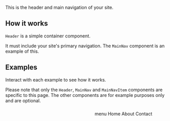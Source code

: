 <P styleSize="large">This is the header and main navigation of your site.</P>

## How it works

`Header` is a simple container component.

It must include your site's primary navigation. The `MainNav` component is an example of this.

## Examples

Interact with each example to see how it works.

Please note that only the `Header`, `MainNav` and `MainNavItem` components are specific to this page. The other components are for example purposes only and are optional.

<ExampleContainer>
    <Example title="Example: Header containing a MainNav">
        <Header>
            <MainNavMobileMenuContext>
                <FlexContainer width="fixed">
                    <FlexRow>
                        <FlexColumn xs="8" sm="8" md="3" lg="3">
                            <svg role="presentation" focusable="false" width="230" height="24" " style={{margin: '5px 5px 5px 0px'}}><use xlinkHref="#agency-logo"></use></svg>
                        </FlexColumn>
                        <FlexColumn xs="4" sm="4" md="hidden" lg="hidden">
                            <MainNavMobileMenu navId="menuContainer">menu</MainNavMobileMenu>
                        </FlexColumn>
                        <FlexColumn xs="12" sm="12" md="9" lg="9">
                            <MainNav id="menuContainer">
                                <MainNavItem href="/">Home</MainNavItem>
                                <MainNavItem href="/about">About</MainNavItem>
                                <MainNavItem href="/contact">Contact</MainNavItem>
                            </MainNav>
                        </FlexColumn>
                    </FlexRow>
                </FlexContainer>
            </MainNavMobileMenuContext>
        </Header>
        <svg xmlns="http://www.w3.org/2000/svg" style={{position: 'absolute', width: 0, height: 0}} aria-hidden="true" id="__SVG_SPRITE__">
            <symbol xmlns="http://www.w3.org/2000/svg" id="agency-logo"><title>New Zealand Government</title><path d="M0 22.2s28.9-3.3 56.2-3.3C84 19 113 22.2 113 22.2v1.1s-29.2-3-57-3c-27.2 0-56.1 3-56.1 3v-1.1zm11.1-5.3H8.6L4.2 8l-2-4.5h-.1L2.3 8V17h-.9c-1 0-1.4-1-1.4-2.2V.2h2.7l4.7 9.2c.7 1.4 1.5 3.5 1.6 4h.1l-.2-5V.2H11V17zM52.5 15l-.6 2H42v-1.8l6.8-10.6 1.2-1.8-2 .1h-5.6l.5-2h9.6v2l-6.6 10.5-1 1.6h7.6zm76.3.5a9.6 9.6 0 0 1-4.9 1.3c-2.2 0-4-.8-5.3-2.2-1.3-1.6-1.9-3.6-1.9-6.3 0-2.3 1-5 2.9-6.5 1.2-1 2.5-1.4 4.2-1.4a7 7 0 0 1 4.7 1.6l-1.1 1.5a5.7 5.7 0 0 0-3.6-1.3c-1.6 0-2.8.7-3.6 2.2-.5 1-.9 2-.9 4 0 2.3.4 4 1.2 5 .7 1 2.2 1.6 3.6 1.6a5 5 0 0 0 2.4-.7V9.7h-3l-.4-2h5.7v7.9zm12.1-4.9c0 3.9-2 6.3-5.2 6.3-3.3 0-5.3-2.5-5.3-6.4 0-4 2-6.4 5.2-6.4 3.6 0 5.3 2.9 5.3 6.5zm-2.5.1c0-3.7-1-4.9-2.8-4.9-2 0-2.7 1.4-2.7 4.5 0 3.6 1 4.9 2.8 4.9 1.7 0 2.7-1.3 2.7-4.5zM152 4.6l-4.4 12.2h-2l-4.4-12.2 2.3-.4 2.4 7.4.7 2.6.8-2.7 2.3-7h2.3zm10.2 6.5h-7.4v.3c0 1 .1 1.8.5 2.4.6 1 1.6 1.4 2.8 1.4 1.1 0 2-.4 3-1.2l.8 1.4a6.2 6.2 0 0 1-4.2 1.5c-3.3 0-5.4-2.4-5.4-6.4 0-2 .4-3.4 1.5-4.7 1-1.1 2.1-1.6 3.6-1.6 1.3 0 2.4.4 3.3 1.3 1 1 1.4 2.4 1.5 5.2v.4zm-2.4-1.7c0-1.1-.2-2-.7-2.7a2.2 2.2 0 0 0-1.8-.8c-1.6 0-2.5 1.3-2.5 3.5h5zm10.4-5.1l-.8 2.2a1.8 1.8 0 0 0-.6-.1 2.5 2.5 0 0 0-2.5 2.5v7.8h-2.2v-9c0-1.4-.2-2.2-.5-3l2.2-.5c.2.5.4 1.3.4 1.9v.2c1-1.4 2-2.1 3.3-2.1h.7zm10.6 12.4h-2.2V8.5c0-1 0-1.5-.4-1.9-.2-.3-.6-.4-1.2-.4-.9 0-2.2.6-3 1.5v9h-2.2v-9c0-1.5-.1-2-.4-3l2-.5c.4.6.5 1.1.5 1.9.7-.6 1-1 1.5-1.2.7-.4 1.5-.6 2.3-.6 1.3 0 2.4.6 2.8 1.7.2.4.3 1 .3 1.5v9.2zm17.4 0H196V8c0-1.4-.4-1.9-1.4-1.9-1.1 0-2 .8-2.9 1.7v8.9h-2.1V8c0-1.3-.4-1.8-1.5-1.8-.9 0-1.8.4-2.8 1.4v9H183V7.9c0-1.7-.1-2.2-.4-3l2-.6c.3.5.4 1 .4 1.7a5 5 0 0 1 3.5-1.7c1 0 2.2.6 2.8 2 1.2-1.4 2.5-2 3.7-2 1.9 0 3.1 1.2 3.1 3.4v9zm11.6-5.6h-7.4v.3c0 1 .2 1.8.5 2.4.6 1 1.6 1.4 2.8 1.4 1.1 0 2-.4 3-1.2l.8 1.4a6.2 6.2 0 0 1-4.2 1.5c-3.3 0-5.4-2.4-5.4-6.4 0-2 .4-3.4 1.5-4.7 1-1.1 2.1-1.6 3.6-1.6 1.4 0 2.5.4 3.3 1.3 1 1 1.4 2.4 1.5 5.2v.4zm-2.3-1.7c0-1.1-.3-2-.8-2.7-.4-.5-1-.8-1.7-.8-1.7 0-2.6 1.3-2.6 3.5h5zm13.2 7.3h-2.2V8.5c0-1 0-1.5-.4-1.9-.2-.3-.6-.4-1.2-.4-.9 0-2.2.6-3 1.5v9h-2.2v-9c0-1.5-.1-2-.5-3l2.2-.5c.2.6.4 1.1.4 1.9.7-.6 1-1 1.5-1.2.7-.4 1.5-.6 2.3-.6 1.3 0 2.4.6 2.8 1.7.2.4.3 1 .3 1.5v9.2zM229 4.6l-.6 1.5h-2.4v7.3c0 1.5.4 2 1.6 2 .4 0 .7-.1 1.1-.3l.3 1.4a4.8 4.8 0 0 1-2.2.5c-.8 0-1.7-.2-2-.6-.6-.5-1-.7-1-2.5V6.1h-1.4V4.6h1.4c0-1 0-2.2.2-3.1l2.3-.6c-.1 1-.3 2.4-.3 3.7h3zM22.6 11h-7.4v.3c0 1 .2 1.8.5 2.4.7 1 1.7 1.4 2.8 1.4 1.2 0 2.1-.4 3-1.1l.9 1.3a6.2 6.2 0 0 1-4.2 1.5c-3.4 0-5.5-2.4-5.5-6.4 0-2 .5-3.5 1.5-4.7 1-1.1 2.2-1.7 3.7-1.7 1.3 0 2.4.5 3.3 1.3 1 1.1 1.4 2.5 1.4 5.3v.4zm-2.3-1.7c0-1.1-.3-2.1-.7-2.7-.4-.5-1-.9-1.8-.9-1.7 0-2.5 1.4-2.5 3.6h5zm19.1-4.9L36 16.8H34L32 10.2l-.8-3-.7 2.8-1.8 6.8h-2.2L23.3 4.6l2.3-.3L27 11l.7 3 .6-2.8 1.8-6.8h2.3l1.7 6.6.7 3h.1l.6-3L37 4.6h2.3zM62 11.1h-7.4v.3c0 1 .2 1.8.6 2.4.6 1 1.6 1.4 2.7 1.4 1.2 0 2.2-.4 3-1.1l.9 1.3a6.2 6.2 0 0 1-4.2 1.5c-3.4 0-5.4-2.4-5.4-6.4 0-2 .4-3.5 1.4-4.7 1-1.1 2.2-1.7 3.7-1.7 1.3 0 2.4.5 3.3 1.3 1 1.1 1.4 2.5 1.4 5.3v.4zm-2.3-1.7c0-1.1-.2-2.1-.7-2.7-.4-.5-1-.9-1.8-.9-1.7 0-2.5 1.4-2.5 3.6h5zm13.8 6.3l-1.1 1.5c-.8-.3-1.4-1-1.7-1.8-.3.4-1.3 1.6-3.4 1.6-2.4 0-4-1.2-4-3.5 0-2.8 2.3-4.3 6.3-4.3h.8v-.8c0-1.5-.2-2.4-1.9-2.4-1.3 0-2.7.6-3.7 1.4l-1-1.6c1.1-.7 2.7-1.6 5-1.6 1.8 0 3.1.6 3.6 1.9.2.5.2 1 .2 2.1v4.5c0 1.7 0 2.4 1 3zm-3.1-5h-.8c-1.6 0-2.7.3-3.2.8-.4.6-.6 1-.6 1.8 0 1.3.7 2.1 2 2.1 1 0 2-.6 2.5-1.6v-3zm8.4 6l-1.3.2c-1 0-1.5-.2-2-.9-.3-.5-.4-1-.4-2.1v-10c0-1.6 0-2.5-.3-3.4l2.4-.5c.2.8.2 2 .2 3.5v9.8c0 1.3 0 1.6.3 1.8.2.2.5.2.8.2l.3 1.4zm11.1-1l-1.1 1.5c-.8-.3-1.4-1-1.6-1.8-.4.4-1.4 1.6-3.5 1.6-2.4 0-4-1.2-4-3.5 0-2.8 2.3-4.3 6.3-4.3h.8v-.8c0-1.5-.2-2.4-1.9-2.4-1.3 0-2.7.6-3.7 1.4l-1-1.6c1.2-.7 2.7-1.6 5-1.6 1.8 0 3.1.6 3.6 1.9.2.5.2 1 .2 2.1v4.5c0 1.7 0 2.4 1 3zm-3.1-5H86c-1.6 0-2.7.3-3.1.8-.5.6-.7 1-.7 1.8 0 1.3.7 2.1 2 2.1 1 0 2-.6 2.5-1.6v-3zm26 6h-2.2c-.2-.4-.2-.6-.2-1.2a4 4 0 0 1-3.2 1.4c-3 0-4.9-2.4-4.9-6.2 0-2.6.9-4.6 2.5-5.7a4.2 4.2 0 0 1 2.4-.7c1.2 0 2.2.4 3 1.4V.2l2.2.3v12.1c0 2 0 3.3.3 4zm-2.7-3.1V7.2a3.1 3.1 0 0 0-2.6-1.1c-.9 0-1.6.5-2 1.2-.5.8-.7 1.8-.7 3.4 0 2.3.3 3 1 3.7.4.4 1 .6 1.7.6 1.3 0 2.2-.7 2.6-1.4zm-9.7 3h-2.2V8.6c0-1.1-.1-1.5-.4-1.9-.3-.3-.7-.5-1.2-.5-1 0-2.2.7-3 1.6v9h-1.2c-.7 0-1-.6-1-1.4V7.6c0-1.4-.2-2-.5-2.9l2-.5c.4.5.5 1 .5 1.8.7-.6 1-.9 1.6-1.2a4.5 4.5 0 0 1 2.2-.6c1.3 0 2.5.7 2.9 1.8.2.4.3 1 .3 1.5v9.2z"></path></symbol>
        </svg>
    </Example>
</ExampleContainer>
